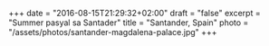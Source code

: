 +++
date = "2016-08-15T21:29:32+02:00"
draft = "false"
excerpt = "Summer pasyal sa Santader"
title = "Santander, Spain"
photo = "/assets/photos/santander-magdalena-palace.jpg"
+++

